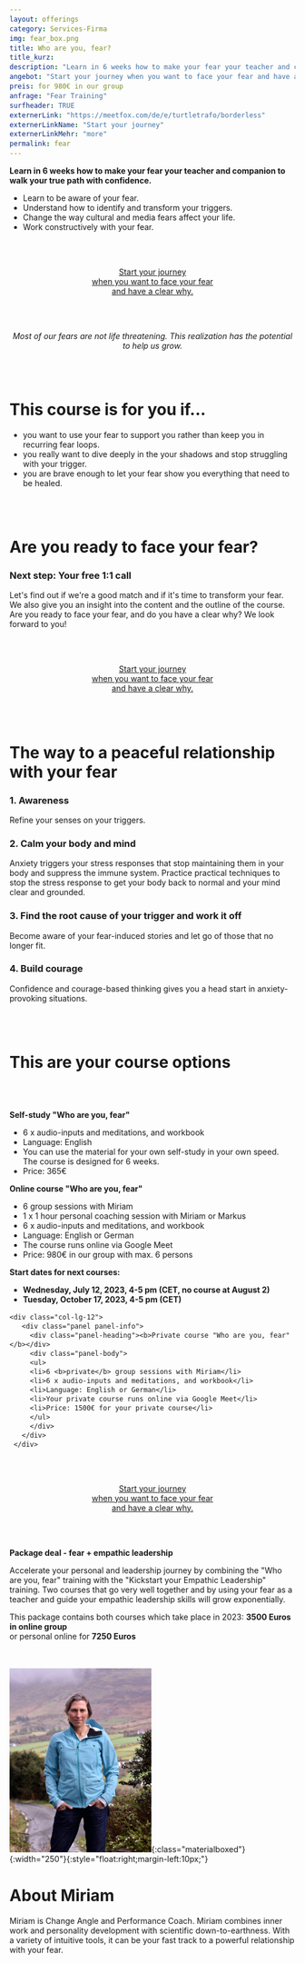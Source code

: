 ```yaml
---
layout: offerings
category: Services-Firma
img: fear_box.png
title: Who are you, fear?
title_kurz:
description: "Learn in 6 weeks how to make your fear your teacher and companion to walk your true path with confidence. Most of our fears are not life threatening. This realization has the potential to help us grow.."
angebot: "Start your journey when you want to face your fear and have a clear why."
preis: for 980€ in our group
anfrage: "Fear Training"
surfheader: TRUE
externerLink: "https://meetfox.com/de/e/turtletrafo/borderless"
externerLinkName: "Start your journey"
externerLinkMehr: "more"
permalink: fear
---
```


<b>Learn in 6 weeks how to make your fear your teacher and companion to walk your true path with confidence.</b>
* Learn to be aware of your fear.
* Understand how to identify and transform your triggers.
* Change the way cultural and media fears affect your life.
* Work constructively with your fear.

<br><br>
<center>
<!-- MeetFox static button start -->
<link href="https://app.meetfox.com/assets/styles/popup.css" rel="stylesheet" />
<script src="https://app.meetfox.com/assets/libs/popup.min.js" type="text/javascript"></script>
<a href="" class="btn btn-primary btn-xl text-uppercase js-scroll-trigger" onclick="MeetFox.initStaticButton({ url: 'https://meetfox.com/de/e/turtletrafo/borderless' });return false;">Start your journey<br>
when you want to face your fear<br>
and have a clear why.</a>
<!-- MeetFox static button end -->
</center>

<br><br>
<center><i>
Most of our fears are not life threatening. This realization has the potential to help us grow.
</i></center>

<br><br>
# This course is for you if...
* you want to use your fear to support you rather than keep you in recurring fear loops.
* you really want to dive deeply in the your shadows and stop struggling with your trigger.
* you are brave enough to let your fear show you everything that need to be healed.

<br><br>
# Are you ready to face your fear?
### Next step: Your free 1:1 call
Let's find out if we're a good match and if it's time to transform your fear. We also give you an insight into the content and the outline of the course. Are you ready to face your fear, and do you have a clear why? We look forward to you!

<br><br>
<center>
<!-- MeetFox static button start -->
<link href="https://app.meetfox.com/assets/styles/popup.css" rel="stylesheet" />
<script src="https://app.meetfox.com/assets/libs/popup.min.js" type="text/javascript"></script>
<a href="" class="btn btn-primary btn-xl text-uppercase js-scroll-trigger" onclick="MeetFox.initStaticButton({ url: 'https://meetfox.com/de/e/turtletrafo/borderless' });return false;">Start your journey<br>
when you want to face your fear<br>
and have a clear why.</a>
<!-- MeetFox static button end -->
</center>

<br><br>
# The way to a peaceful relationship with your fear

### 1. Awareness
Refine your senses on your triggers.

### 2. Calm your body and mind
Anxiety triggers your stress responses that stop maintaining them in your body and suppress the immune system. Practice practical techniques to stop the stress response to get your body back to normal and your mind clear and grounded.

### 3. Find the root cause of your trigger and work it off
Become aware of your fear-induced stories and let go of those that no longer fit.

### 4. Build courage
Confidence and courage-based thinking gives you a head start in anxiety-provoking situations.

<br><br>
# This are your course options
<br><br>
<div class="container">
  <div class="row">
  <div class="col-lg-12">
     <div class="panel panel-info">
       <div class="panel-heading"><b>Self-study "Who are you, fear"</b></div>
       <div class="panel-body">
       <ul>
       <li> 6 x audio-inputs and meditations, and workbook</li>
       <li> Language: English</li>
       <li> You can use the material for your own self-study in your own speed. The course is designed for 6 weeks.</li>
       <li> Price: 365€ </li>
       </ul>
       </div>
     </div>
   </div>

   <div class="col-lg-12">
      <div class="panel panel-info">
        <div class="panel-heading"><b>Online course "Who are you, fear"</b></div>
        <div class="panel-body">
        <ul>
        <li>6 group sessions with Miriam</li>
        <li>1 x 1 hour personal coaching session with Miriam or Markus</li>
        <li>6 x audio-inputs and meditations, and workbook</li>
        <li>Language: English or German</li>
        <li>The course runs online via Google Meet</li>
        <li>Price: 980€ in our group with max. 6 persons</li>
        </ul>
        <b>Start dates for next courses:
        <ul>
        <li>Wednesday, July 12, 2023, 4-5 pm (CET, no course at August 2)</li>
        <li>Tuesday, October 17, 2023, 4-5 pm (CET)</li>
        </ul>
        </b>
        </div>
      </div>
    </div>




    <div class="col-lg-12">
       <div class="panel panel-info">
         <div class="panel-heading"><b>Private course "Who are you, fear"</b></div>
         <div class="panel-body">
         <ul>
         <li>6 <b>private</b> group sessions with Miriam</li>
         <li>6 x audio-inputs and meditations, and workbook</li>
         <li>Language: English or German</li>
         <li>Your private course runs online via Google Meet</li>
         <li>Price: 1500€ for your private course</li>
         </ul>
         </div>
       </div>
     </div>

</div>
</div>

<br><br>
<center>
<!-- MeetFox static button start -->
<link href="https://app.meetfox.com/assets/styles/popup.css" rel="stylesheet" />
<script src="https://app.meetfox.com/assets/libs/popup.min.js" type="text/javascript"></script>
<a href="" class="btn btn-primary btn-xl text-uppercase js-scroll-trigger" onclick="MeetFox.initStaticButton({ url: 'https://meetfox.com/de/e/turtletrafo/borderless' });return false;">Start your journey<br>
when you want to face your fear<br>
and have a clear why.</a>
<!-- MeetFox static button end -->
</center>

<br><br>
<div class="container">
  <div class="row">
  <div class="col-lg-12">
     <div class="panel panel-info">
       <div class="panel-heading"><b>Package deal - fear + empathic leadership</b></div>
       <div class="panel-body">
<p>Accelerate your personal and leadership journey by combining the "Who are you, fear" training with the "Kickstart your Empathic Leadership" training. Two courses that go very well together and by using your fear as a teacher and guide your empathic leadership skills will grow exponentially.</p>
<p>
This package contains both courses which take place in 2023: <b>3500 Euros in online group</b>
<br>or personal online for <b>7250 Euros</b>
</p>
       </div>
     </div>
   </div>
</div>
</div>

<br><br>
![Miriam](/img/miriam2023.jpg){:class="materialboxed"}{:width="250"}{:style="float:right;margin-left:10px;"}
# About Miriam
Miriam is Change Angle and Performance Coach. Miriam combines inner work and personality development with scientific down-to-earthness. With a variety of intuitive tools, it can be your fast track to a powerful relationship with your fear.
